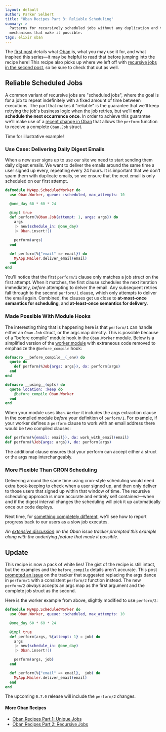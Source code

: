 ```yaml
---
layout: default
author: Parker Selbert
title: "Oban Recipes Part 3: Reliable Scheduling"
summary: >
  Patterns for recursively scheduled jobs without any duplication and the
  mechanisms that make it possible.
tags: elixir oban
---
```


The [first post][part1] details what [Oban][oban] is, what you may use it for, and what inspired this series—it may be helpful to read that before jumping into the recipe here!
This recipe also picks up where we left off with [recursive jobs in the second post][part2], so be sure to check that out as well.

## Reliable Scheduled Jobs

A common variant of recursive jobs are "scheduled jobs", where the goal is for a job to repeat indefinitely with a fixed amount of time between executions.
The part that makes it "reliable" is the guarantee that we'll keep retrying the job's business logic when the job retries, but we'll **only schedule the next occurrence once**.
In order to achieve this guarantee we'll make use of a [recent change in Oban][pr] that allows the `perform` function to receive a complete `Oban.Job` struct.

Time for illustrative example!

### Use Case: Delivering Daily Digest Emails

When a new user signs up to use our site we need to start sending them daily digest emails.
We want to deliver the emails around the same time a user signed up every, repeating every 24 hours.
It is important that we don't spam them with duplicate emails, so we ensure that the next email is only scheduled on our first attempt.

```elixir
defmodule MyApp.ScheduledWorker do
  use Oban.Worker, queue: :scheduled, max_attempts: 10

  @one_day 60 * 60 * 24

  @impl true
  def perform(%Oban.Job{attempt: 1, args: args}) do
    args
    |> new(schedule_in: @one_day)
    |> Oban.insert!()

    perform(args)
  end

  def perform(%{"email" => email}) do
    MyApp.Mailer.deliver_email(email)
  end
end
```

You'll notice that the first `perform/1` clause only matches a job struct on the first attempt.
When it matches, the first clause schedules the next iteration immediately, _before_ attempting to delver the email.
Any subsequent retries fall through to the second `perform/1` clause, which only attempts to deliver the email again.
Combined, the clauses get us close to **at-most-once semantics for scheduling**, and **at-least-once semantics for delivery**.

### Made Possible With Module Hooks

The interesting thing that is happening here is that `perform/1` can handle either an `Oban.Job` struct, or the args map directly.
This is possible because of a "before compile" module hook in the `Oban.Worker` module.
Below is a simplified version of the [worker module][wm] with extraneous code removed to emphasize the `@before_compile` hook:

```elixir
defmacro __before_compile__(_env) do
  quote do
    def perform(%Job{args: args}), do: perform(args)
  end
end

defmacro __using__(opts) do
  quote location: :keep do
    @before_compile Oban.Worker
  end
end
```

When your module uses `Oban.Worker` it includes the args extraction clause in the compiled module _before_ your definition of `perform/1`.
For example, if your worker defines a `perform` clause to work with an email address there would be two compiled clauses:

```elixir
def perform(%{email: email}), do: work_with_email(email)
def perform(%Job{args: args}), do: perform(args)
```

The additional clause ensures that your perform can accept either a struct or the args map interchangeably.

### More Flexible Than CRON Scheduling

Delivering around the same time using cron-style scheduling would need extra book-keeping to check when a user signed up, and then only deliver to those users that signed up within that window of time.
The recursive scheduling approach is more accurate and entirely self contained—when and if the digest interval changes the scheduling will pick it up automatically once our code deploys.

Next time, for [something completely different][scd], we'll see how to report progress back to our users as a slow job executes.

_An [extensive discussion][oi27] on the Oban issue tracker prompted this example along with the underlying feature that made it possible._

## Update

This recipe is now a pack of white lies!
The gist of the recipe is still intact, but the examples and the `before_compile` details aren't accurate.
This post [prompted an issue][oi45] on the tracker that suggested replacing the args dance in `perform/1` with a consistent `perform/2` function instead.
The new `perform/2` _always_ accepts an args map as the first argument and the complete job struct as the second.

Here is the worker example from above, slightly modified to use `perform/2`:

```elixir
defmodule MyApp.ScheduledWorker do
  use Oban.Worker, queue: :scheduled, max_attempts: 10

  @one_day 60 * 60 * 24

  @impl true
  def perform(args, %{attempt: 1} = job) do
    args
    |> new(schedule_in: @one_day)
    |> Oban.insert!()

    perform(args, job)
  end

  def perform(%{"email" => email}, _job) do
    MyApp.Mailer.deliver_email(email)
  end
end
```

The upcoming `0.7.0` release will include the `perform/2` changes.

#### More Oban Recipes

* [Oban Recipes Part 1: Unique Jobs][part1]
* [Oban Recipes Part 2: Recursive Jobs][part2]

[oban]: https://github.com/sorentwo/oban
[oi27]: https://github.com/sorentwo/oban/issues/27
[oi45]: https://github.com/sorentwo/oban/issues/45
[wm]: https://github.com/sorentwo/oban/blob/master/lib/oban/worker.ex
[pr]: https://github.com/sorentwo/oban/pull/32
[scd]: https://en.wikipedia.org/wiki/And_Now_for_Something_Completely_Different
[part1]: /2019/07/18/oban-recipes-part-1-unique-jobs.html
[part2]: /2019/07/22/oban-recipes-part-2-recursive-jobs.html
